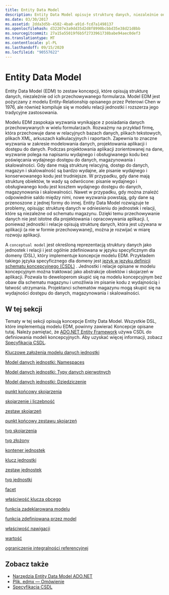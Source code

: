```yaml
---
title: Entity Data Model
description: Entity Data Model opisuje strukturę danych, niezależnie od jej przechowywanego formularza, który rozwiązuje wyzwania związane z przechowywaniem danych w wielu formularzach.
ms.date: 03/30/2017
ms.assetid: 2dda3d5b-4582-4ba0-a91d-fcd7a1498137
ms.openlocfilehash: d32207e3a9dd35d2d8f8990bcbbd35e38d21d8bb
ms.sourcegitcommit: 27a15a55019f6b5f2733961738babe94aec0def3
ms.translationtype: MT
ms.contentlocale: pl-PL
ms.lasthandoff: 09/15/2020
ms.locfileid: "90557622"
---
```

# <a name="entity-data-model"></a>Entity Data Model
Entity Data Model (EDM) to zestaw koncepcji, które opisują strukturę danych, niezależnie od ich przechowywanego formularza. Model EDM jest pożyczany z modelu Entity-Relationship opisanego przez Peterowi Chen w 1976, ale również kompiluje się w modelu relacji jednostki i rozszerza jego tradycyjne zastosowania.  
  
 Modelu EDM zaspokaja wyzwania wynikające z posiadania danych przechowywanych w wielu formularzach. Rozważmy na przykład firmę, która przechowuje dane w relacyjnych bazach danych, plikach tekstowych, plikach XML, arkuszach kalkulacyjnych i raportach. Zapewnia to znaczne wyzwania w zakresie modelowania danych, projektowania aplikacji i dostępu do danych. Podczas projektowania aplikacji zorientowanej na dane, wyzwanie polega na napisaniu wydajnego i obsługiwanego kodu bez poświęcania wydajnego dostępu do danych, magazynowania i skalowalności. Gdy dane mają strukturę relacyjną, dostęp do danych, magazyn i skalowalność są bardzo wydajne, ale pisanie wydajnego i konserwowanego kodu jest trudniejsze. W przypadku, gdy dane mają strukturę obiektów, te wady są odwrócone: pisanie wydajnego i obsługiwanego kodu jest kosztem wydajnego dostępu do danych, magazynowania i skalowalności. Nawet w przypadku, gdy można znaleźć odpowiednie saldo między nimi, nowe wyzwania powstają, gdy dane są przenoszone z jednej formy do innej. Entity Data Model rozwiązuje te problemy, opisując strukturę danych w odniesieniu do jednostek i relacji, które są niezależne od schematu magazynu. Dzięki temu przechowywanie danych nie jest istotne dla projektowania i opracowywania aplikacji. I, ponieważ jednostki i relacje opisują strukturę danych, która jest używana w aplikacji (a nie w formie przechowywanej), można je rozwijać w miarę rozwoju aplikacji.  
  
 A `conceptual model` jest określoną reprezentacją struktury danych jako jednostek i relacji i jest ogólnie zdefiniowana w języku specyficznym dla domeny (DSL), który implementuje koncepcje modelu EDM. Przykładem takiego języka specyficznego dla domeny jest [język w języku definicji schematu koncepcyjnego (CSDL)](/ef/ef6/modeling/designer/advanced/edmx/csdl-spec) . Jednostki i relacje opisane w modelu koncepcyjnym można traktować jako abstrakcje obiektów i skojarzeń w aplikacji. Pozwala to deweloperom skupić się na modelu koncepcyjnym bez obaw dla schematu magazynu i umożliwia im pisanie kodu z wydajnością i łatwość utrzymania. Projektanci schematów magazynu mogą skupić się na wydajności dostępu do danych, magazynowania i skalowalności.  
  
## <a name="in-this-section"></a>W tej sekcji  
 Tematy w tej sekcji opisują koncepcje Entity Data Model. Wszystkie DSL, które implementują modelu EDM, powinny zawierać Koncepcje opisane tutaj. Należy pamiętać, że [ADO.NET Entity Framework](./ef/index.md) używa CSDL do definiowania modeli koncepcyjnych. Aby uzyskać więcej informacji, zobacz [Specyfikacja CSDL](/ef/ef6/modeling/designer/advanced/edmx/csdl-spec).  
  
 [Kluczowe założenia modelu danych jednostki](entity-data-model-key-concepts.md)  
  
 [Model danych jednostki: Namespaces](entity-data-model-namespaces.md)  
  
 [Model danych jednostki: Typy danych pierwotnych](entity-data-model-primitive-data-types.md)  
  
 [Model danych jednostki: Dziedziczenie](entity-data-model-inheritance.md)  
  
 [punkt końcowy skojarzenia](association-end.md)  
  
 [skojarzenie i liczebność](association-end-multiplicity.md)  
  
 [zestaw skojarzeń](association-set.md)  
  
 [punkt końcowy zestawu skojarzeń](association-set-end.md)  
  
 [typ skojarzenia](association-type.md)  
  
 [typ złożony](complex-type.md)  
  
 [kontener jednostek](entity-container.md)  
  
 [klucz jednostki](entity-key.md)  
  
 [zestaw jednostek](entity-set.md)  
  
 [typ jednostki](entity-type.md)  
  
 [facet](facet.md)  
  
 [właściwość klucza obcego](foreign-key-property.md)  
  
 [funkcja zadeklarowana modelu](model-declared-function.md)  
  
 [funkcja zdefiniowana przez model](model-defined-function.md)  
  
 [właściwość nawigacji](navigation-property.md)  
  
 [wartość](property.md)  
  
 [ograniczenie integralności referencyjnej](referential-integrity-constraint.md)  
  
## <a name="see-also"></a>Zobacz także

- [Narzędzia Entity Data Model ADO.NET](/previous-versions/dotnet/netframework-4.0/bb399249(v=vs.100))
- [Plik. edmx — Omówienie](/previous-versions/dotnet/netframework-4.0/cc982042(v=vs.100))
- [Specyfikacja CSDL](/ef/ef6/modeling/designer/advanced/edmx/csdl-spec)
